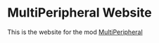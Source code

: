 MultiPeripheral Website
=======================

This is the website for the mod [MultiPeripheral](http://www.computercraft.info/forums2/index.php?/topic/17309-multiperipheral-framework-for-computercraft/)